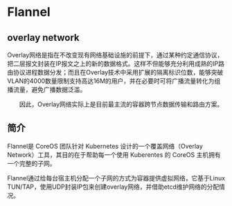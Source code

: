 # Flannel

## overlay network

Overlay网络是指在不改变现有网络基础设施的前提下，通过某种约定通信协议，把二层报文封装在IP报文之上的新的数据格式。这样不但能够充分利用成熟的IP路由协议进程数据分发；而且在Overlay技术中采用扩展的隔离标识位数，能够突破VLAN的4000数量限制支持高达16M的用户，并在必要时可将广播流量转化为组播流量，避免广播数据泛滥。

　　因此，Overlay网络实际上是目前最主流的容器跨节点数据传输和路由方案。

## 简介

Flannel是 CoreOS 团队针对 Kubernetes 设计的一个覆盖网络（Overlay Network）工具，其目的在于帮助每一个使用 Kuberentes 的 CoreOS 主机拥有一个完整的子网。&#x20;

Flannel通过给每台宿主机分配一个子网的方式为容器提供虚拟网络，它基于Linux TUN/TAP，使用UDP封装IP包来创建overlay网络，并借助etcd维护网络的分配情况。&#x20;
